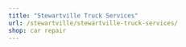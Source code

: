 ```yaml
---
title: "Stewartville Truck Services"
url: /stewartville/stewartville-truck-services/
shop: car repair
---
```

